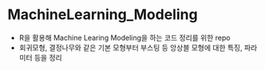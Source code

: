 # MachineLearning_Modeling

- R을 활용해 Machine Learing Modeling을 하는 코드 정리를 위한 repo
- 회귀모형, 결정나무와 같은 기본 모형부터 부스팅 등 앙상블 모형에 대한 특징, 파라미터 등을 정리 
